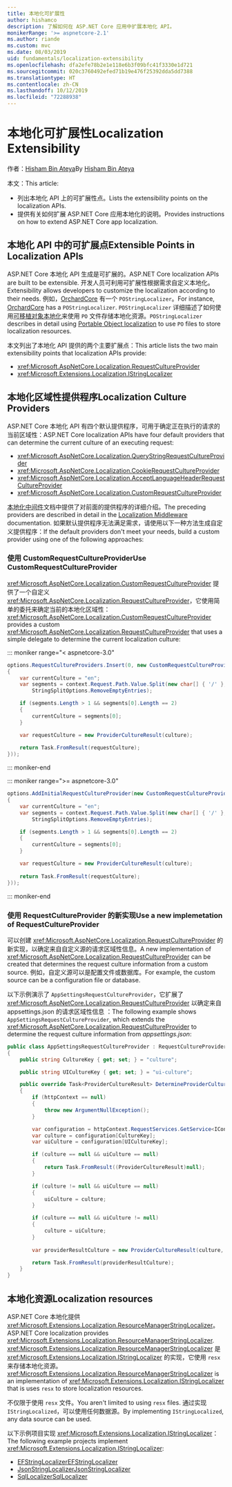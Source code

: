 ```yaml
---
title: 本地化可扩展性
author: hishamco
description: 了解如何在 ASP.NET Core 应用中扩展本地化 API。
monikerRange: '>= aspnetcore-2.1'
ms.author: riande
ms.custom: mvc
ms.date: 08/03/2019
uid: fundamentals/localization-extensibility
ms.openlocfilehash: dfa2efe78b2e1e118e6b3f09bfc41f3330e1d721
ms.sourcegitcommit: 020c3760492efed71b19e476f25392dda5dd7388
ms.translationtype: HT
ms.contentlocale: zh-CN
ms.lasthandoff: 10/12/2019
ms.locfileid: "72288938"
---
```

# <a name="localization-extensibility"></a><span data-ttu-id="fea10-103">本地化可扩展性</span><span class="sxs-lookup"><span data-stu-id="fea10-103">Localization Extensibility</span></span>

<span data-ttu-id="fea10-104">作者：[Hisham Bin Ateya](https://github.com/hishamco)</span><span class="sxs-lookup"><span data-stu-id="fea10-104">By [Hisham Bin Ateya](https://github.com/hishamco)</span></span>

<span data-ttu-id="fea10-105">本文：</span><span class="sxs-lookup"><span data-stu-id="fea10-105">This article:</span></span>

* <span data-ttu-id="fea10-106">列出本地化 API 上的可扩展性点。</span><span class="sxs-lookup"><span data-stu-id="fea10-106">Lists the extensibility points on the localization APIs.</span></span>
* <span data-ttu-id="fea10-107">提供有关如何扩展 ASP.NET Core 应用本地化的说明。</span><span class="sxs-lookup"><span data-stu-id="fea10-107">Provides instructions on how to extend ASP.NET Core app localization.</span></span>

## <a name="extensible-points-in-localization-apis"></a><span data-ttu-id="fea10-108">本地化 API 中的可扩展点</span><span class="sxs-lookup"><span data-stu-id="fea10-108">Extensible Points in Localization APIs</span></span>

<span data-ttu-id="fea10-109">ASP.NET Core 本地化 API 生成是可扩展的。</span><span class="sxs-lookup"><span data-stu-id="fea10-109">ASP.NET Core localization APIs are built to be extensible.</span></span> <span data-ttu-id="fea10-110">开发人员可利用可扩展性根据需求自定义本地化。</span><span class="sxs-lookup"><span data-stu-id="fea10-110">Extensibility allows developers to customize the localization according to their needs.</span></span> <span data-ttu-id="fea10-111">例如，[OrchardCore](https://github.com/orchardCMS/OrchardCore/) 有一个 `POStringLocalizer`。</span><span class="sxs-lookup"><span data-stu-id="fea10-111">For instance, [OrchardCore](https://github.com/orchardCMS/OrchardCore/) has a `POStringLocalizer`.</span></span> <span data-ttu-id="fea10-112">`POStringLocalizer` 详细描述了如何使用[可移植对象本地化](xref:fundamentals/portable-object-localization)来使用 `PO` 文件存储本地化资源。</span><span class="sxs-lookup"><span data-stu-id="fea10-112">`POStringLocalizer` describes in detail using [Portable Object localization](xref:fundamentals/portable-object-localization) to use `PO` files to store localization resources.</span></span>

<span data-ttu-id="fea10-113">本文列出了本地化 API 提供的两个主要扩展点：</span><span class="sxs-lookup"><span data-stu-id="fea10-113">This article lists the two main extensibility points that localization APIs provide:</span></span> 

* <xref:Microsoft.AspNetCore.Localization.RequestCultureProvider>
* <xref:Microsoft.Extensions.Localization.IStringLocalizer>

## <a name="localization-culture-providers"></a><span data-ttu-id="fea10-114">本地化区域性提供程序</span><span class="sxs-lookup"><span data-stu-id="fea10-114">Localization Culture Providers</span></span>

<span data-ttu-id="fea10-115">ASP.NET Core 本地化 API 有四个默认提供程序，可用于确定正在执行的请求的当前区域性：</span><span class="sxs-lookup"><span data-stu-id="fea10-115">ASP.NET Core localization APIs have four default providers that can determine the current culture of an executing request:</span></span>

* <xref:Microsoft.AspNetCore.Localization.QueryStringRequestCultureProvider>
* <xref:Microsoft.AspNetCore.Localization.CookieRequestCultureProvider>
* <xref:Microsoft.AspNetCore.Localization.AcceptLanguageHeaderRequestCultureProvider>
* <xref:Microsoft.AspNetCore.Localization.CustomRequestCultureProvider>

<span data-ttu-id="fea10-116">[本地化中间件](xref:fundamentals/localization)文档中提供了对前面的提供程序的详细介绍。</span><span class="sxs-lookup"><span data-stu-id="fea10-116">The preceding providers are described in detail in the [Localization Middleware](xref:fundamentals/localization) documentation.</span></span> <span data-ttu-id="fea10-117">如果默认提供程序无法满足需求，请使用以下一种方法生成自定义提供程序：</span><span class="sxs-lookup"><span data-stu-id="fea10-117">If the default providers don't meet your needs, build a custom provider using one of the following approaches:</span></span>

### <a name="use-customrequestcultureprovider"></a><span data-ttu-id="fea10-118">使用 CustomRequestCultureProvider</span><span class="sxs-lookup"><span data-stu-id="fea10-118">Use CustomRequestCultureProvider</span></span>

<span data-ttu-id="fea10-119"><xref:Microsoft.AspNetCore.Localization.CustomRequestCultureProvider> 提供了一个自定义 <xref:Microsoft.AspNetCore.Localization.RequestCultureProvider>，它使用简单的委托来确定当前的本地化区域性：</span><span class="sxs-lookup"><span data-stu-id="fea10-119"><xref:Microsoft.AspNetCore.Localization.CustomRequestCultureProvider> provides a custom <xref:Microsoft.AspNetCore.Localization.RequestCultureProvider> that uses a simple delegate to determine the current localization culture:</span></span>

::: moniker range="< aspnetcore-3.0"
```csharp
options.RequestCultureProviders.Insert(0, new CustomRequestCultureProvider(async context =>
{
    var currentCulture = "en";
    var segments = context.Request.Path.Value.Split(new char[] { '/' }, 
        StringSplitOptions.RemoveEmptyEntries);

    if (segments.Length > 1 && segments[0].Length == 2)
    {
        currentCulture = segments[0];
    }

    var requestCulture = new ProviderCultureResult(culture);
    
    return Task.FromResult(requestCulture);
}));
```

::: moniker-end

::: moniker range=">= aspnetcore-3.0"
```csharp
options.AddInitialRequestCultureProvider(new CustomRequestCultureProvider(async context =>
{
    var currentCulture = "en";
    var segments = context.Request.Path.Value.Split(new char[] { '/' }, 
        StringSplitOptions.RemoveEmptyEntries);

    if (segments.Length > 1 && segments[0].Length == 2)
    {
        currentCulture = segments[0];
    }

    var requestCulture = new ProviderCultureResult(culture);
    
    return Task.FromResult(requestCulture);
}));
```

::: moniker-end

### <a name="use-a-new-implemetation-of-requestcultureprovider"></a><span data-ttu-id="fea10-120">使用 RequestCultureProvider 的新实现</span><span class="sxs-lookup"><span data-stu-id="fea10-120">Use a new implemetation of RequestCultureProvider</span></span>

<span data-ttu-id="fea10-121">可以创建 <xref:Microsoft.AspNetCore.Localization.RequestCultureProvider> 的新实现，以确定来自自定义源的请求区域性信息。</span><span class="sxs-lookup"><span data-stu-id="fea10-121">A new implementation of <xref:Microsoft.AspNetCore.Localization.RequestCultureProvider> can be created that determines the request culture information from a custom source.</span></span> <span data-ttu-id="fea10-122">例如，自定义源可以是配置文件或数据库。</span><span class="sxs-lookup"><span data-stu-id="fea10-122">For example, the custom source can be a configuration file or database.</span></span>

<span data-ttu-id="fea10-123">以下示例演示了 `AppSettingsRequestCultureProvider`，它扩展了 <xref:Microsoft.AspNetCore.Localization.RequestCultureProvider> 以确定来自 appsettings.json 的请求区域性信息  ：</span><span class="sxs-lookup"><span data-stu-id="fea10-123">The following example shows `AppSettingsRequestCultureProvider`, which extends the <xref:Microsoft.AspNetCore.Localization.RequestCultureProvider> to determine the request culture information from *appsettings.json*:</span></span>

```csharp
public class AppSettingsRequestCultureProvider : RequestCultureProvider
{
    public string CultureKey { get; set; } = "culture";

    public string UICultureKey { get; set; } = "ui-culture";

    public override Task<ProviderCultureResult> DetermineProviderCultureResult(HttpContext httpContext)
    {
        if (httpContext == null)
        {
            throw new ArgumentNullException();
        }

        var configuration = httpContext.RequestServices.GetService<IConfigurationRoot>();
        var culture = configuration[CultureKey];
        var uiCulture = configuration[UICultureKey];

        if (culture == null && uiCulture == null)
        {
            return Task.FromResult((ProviderCultureResult)null);
        }

        if (culture != null && uiCulture == null)
        {
            uiCulture = culture;
        }

        if (culture == null && uiCulture != null)
        {
            culture = uiCulture;
        }
        
        var providerResultCulture = new ProviderCultureResult(culture, uiCulture);

        return Task.FromResult(providerResultCulture);
    }
}
```

## <a name="localization-resources"></a><span data-ttu-id="fea10-124">本地化资源</span><span class="sxs-lookup"><span data-stu-id="fea10-124">Localization resources</span></span>

<span data-ttu-id="fea10-125">ASP.NET Core 本地化提供 <xref:Microsoft.Extensions.Localization.ResourceManagerStringLocalizer>。</span><span class="sxs-lookup"><span data-stu-id="fea10-125">ASP.NET Core localization provides <xref:Microsoft.Extensions.Localization.ResourceManagerStringLocalizer>.</span></span> <span data-ttu-id="fea10-126"><xref:Microsoft.Extensions.Localization.ResourceManagerStringLocalizer> 是 <xref:Microsoft.Extensions.Localization.IStringLocalizer> 的实现，它使用 `resx` 来存储本地化资源。</span><span class="sxs-lookup"><span data-stu-id="fea10-126"><xref:Microsoft.Extensions.Localization.ResourceManagerStringLocalizer> is an implementation of <xref:Microsoft.Extensions.Localization.IStringLocalizer> that is uses `resx` to store localization resources.</span></span>

<span data-ttu-id="fea10-127">不仅限于使用 `resx` 文件。</span><span class="sxs-lookup"><span data-stu-id="fea10-127">You aren't limited to using `resx` files.</span></span> <span data-ttu-id="fea10-128">通过实现 `IStringLocalized`，可以使用任何数据源。</span><span class="sxs-lookup"><span data-stu-id="fea10-128">By implementing `IStringLocalized`, any data source can be used.</span></span>

<span data-ttu-id="fea10-129">以下示例项目实现 <xref:Microsoft.Extensions.Localization.IStringLocalizer>：</span><span class="sxs-lookup"><span data-stu-id="fea10-129">The following example projects implement <xref:Microsoft.Extensions.Localization.IStringLocalizer>:</span></span> 

* [<span data-ttu-id="fea10-130">EFStringLocalizer</span><span class="sxs-lookup"><span data-stu-id="fea10-130">EFStringLocalizer</span></span>](https://github.com/aspnet/Entropy/tree/master/samples/Localization.EntityFramework)
* [<span data-ttu-id="fea10-131">JsonStringLocalizer</span><span class="sxs-lookup"><span data-stu-id="fea10-131">JsonStringLocalizer</span></span>](https://github.com/hishamco/My.Extensions.Localization.Json)
* [<span data-ttu-id="fea10-132">SqlLocalizer</span><span class="sxs-lookup"><span data-stu-id="fea10-132">SqlLocalizer</span></span>](https://github.com/damienbod/AspNetCoreLocalization)
